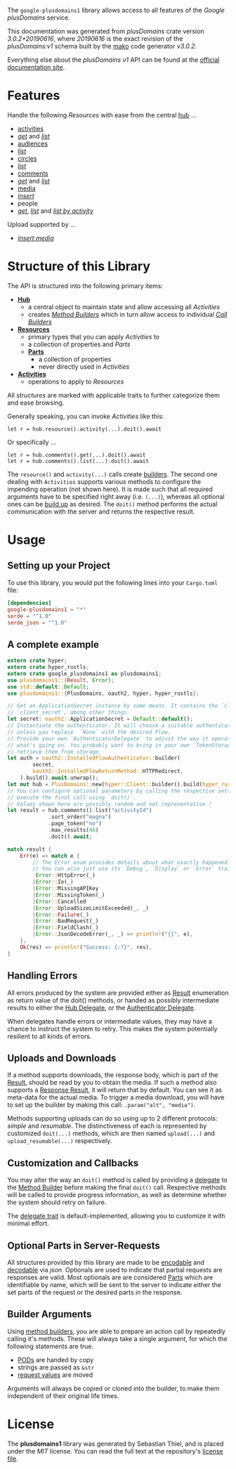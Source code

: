 <!---
DO NOT EDIT !
This file was generated automatically from 'src/mako/api/README.md.mako'
DO NOT EDIT !
-->
The `google-plusdomains1` library allows access to all features of the *Google plusDomains* service.

This documentation was generated from *plusDomains* crate version *3.0.2+20190616*, where *20190616* is the exact revision of the *plusDomains:v1* schema built by the [mako](http://www.makotemplates.org/) code generator *v3.0.2*.

Everything else about the *plusDomains* *v1* API can be found at the
[official documentation site](https://developers.google.com/+/domains/).
# Features

Handle the following *Resources* with ease from the central [hub](https://docs.rs/google-plusdomains1/3.0.2+20190616/google_plusdomains1/PlusDomains) ... 

* [activities](https://docs.rs/google-plusdomains1/3.0.2+20190616/google_plusdomains1/api::Activity)
 * [*get*](https://docs.rs/google-plusdomains1/3.0.2+20190616/google_plusdomains1/api::ActivityGetCall) and [*list*](https://docs.rs/google-plusdomains1/3.0.2+20190616/google_plusdomains1/api::ActivityListCall)
* [audiences](https://docs.rs/google-plusdomains1/3.0.2+20190616/google_plusdomains1/api::Audience)
 * [*list*](https://docs.rs/google-plusdomains1/3.0.2+20190616/google_plusdomains1/api::AudienceListCall)
* [circles](https://docs.rs/google-plusdomains1/3.0.2+20190616/google_plusdomains1/api::Circle)
 * [*list*](https://docs.rs/google-plusdomains1/3.0.2+20190616/google_plusdomains1/api::CircleListCall)
* [comments](https://docs.rs/google-plusdomains1/3.0.2+20190616/google_plusdomains1/api::Comment)
 * [*get*](https://docs.rs/google-plusdomains1/3.0.2+20190616/google_plusdomains1/api::CommentGetCall) and [*list*](https://docs.rs/google-plusdomains1/3.0.2+20190616/google_plusdomains1/api::CommentListCall)
* [media](https://docs.rs/google-plusdomains1/3.0.2+20190616/google_plusdomains1/api::Media)
 * [*insert*](https://docs.rs/google-plusdomains1/3.0.2+20190616/google_plusdomains1/api::MediaInsertCall)
* people
 * [*get*](https://docs.rs/google-plusdomains1/3.0.2+20190616/google_plusdomains1/api::PeopleGetCall), [*list*](https://docs.rs/google-plusdomains1/3.0.2+20190616/google_plusdomains1/api::PeopleListCall) and [*list by activity*](https://docs.rs/google-plusdomains1/3.0.2+20190616/google_plusdomains1/api::PeopleListByActivityCall)


Upload supported by ...

* [*insert media*](https://docs.rs/google-plusdomains1/3.0.2+20190616/google_plusdomains1/api::MediaInsertCall)



# Structure of this Library

The API is structured into the following primary items:

* **[Hub](https://docs.rs/google-plusdomains1/3.0.2+20190616/google_plusdomains1/PlusDomains)**
    * a central object to maintain state and allow accessing all *Activities*
    * creates [*Method Builders*](https://docs.rs/google-plusdomains1/3.0.2+20190616/google_plusdomains1/client::MethodsBuilder) which in turn
      allow access to individual [*Call Builders*](https://docs.rs/google-plusdomains1/3.0.2+20190616/google_plusdomains1/client::CallBuilder)
* **[Resources](https://docs.rs/google-plusdomains1/3.0.2+20190616/google_plusdomains1/client::Resource)**
    * primary types that you can apply *Activities* to
    * a collection of properties and *Parts*
    * **[Parts](https://docs.rs/google-plusdomains1/3.0.2+20190616/google_plusdomains1/client::Part)**
        * a collection of properties
        * never directly used in *Activities*
* **[Activities](https://docs.rs/google-plusdomains1/3.0.2+20190616/google_plusdomains1/client::CallBuilder)**
    * operations to apply to *Resources*

All *structures* are marked with applicable traits to further categorize them and ease browsing.

Generally speaking, you can invoke *Activities* like this:

```Rust,ignore
let r = hub.resource().activity(...).doit().await
```

Or specifically ...

```ignore
let r = hub.comments().get(...).doit().await
let r = hub.comments().list(...).doit().await
```

The `resource()` and `activity(...)` calls create [builders][builder-pattern]. The second one dealing with `Activities` 
supports various methods to configure the impending operation (not shown here). It is made such that all required arguments have to be 
specified right away (i.e. `(...)`), whereas all optional ones can be [build up][builder-pattern] as desired.
The `doit()` method performs the actual communication with the server and returns the respective result.

# Usage

## Setting up your Project

To use this library, you would put the following lines into your `Cargo.toml` file:

```toml
[dependencies]
google-plusdomains1 = "*"
serde = "^1.0"
serde_json = "^1.0"
```

## A complete example

```Rust
extern crate hyper;
extern crate hyper_rustls;
extern crate google_plusdomains1 as plusdomains1;
use plusdomains1::{Result, Error};
use std::default::Default;
use plusdomains1::{PlusDomains, oauth2, hyper, hyper_rustls};

// Get an ApplicationSecret instance by some means. It contains the `client_id` and 
// `client_secret`, among other things.
let secret: oauth2::ApplicationSecret = Default::default();
// Instantiate the authenticator. It will choose a suitable authentication flow for you, 
// unless you replace  `None` with the desired Flow.
// Provide your own `AuthenticatorDelegate` to adjust the way it operates and get feedback about 
// what's going on. You probably want to bring in your own `TokenStorage` to persist tokens and
// retrieve them from storage.
let auth = oauth2::InstalledFlowAuthenticator::builder(
        secret,
        oauth2::InstalledFlowReturnMethod::HTTPRedirect,
    ).build().await.unwrap();
let mut hub = PlusDomains::new(hyper::Client::builder().build(hyper_rustls::HttpsConnector::with_native_roots().https_or_http().enable_http1().enable_http2().build()), auth);
// You can configure optional parameters by calling the respective setters at will, and
// execute the final call using `doit()`.
// Values shown here are possibly random and not representative !
let result = hub.comments().list("activityId")
             .sort_order("magna")
             .page_token("no")
             .max_results(46)
             .doit().await;

match result {
    Err(e) => match e {
        // The Error enum provides details about what exactly happened.
        // You can also just use its `Debug`, `Display` or `Error` traits
         Error::HttpError(_)
        |Error::Io(_)
        |Error::MissingAPIKey
        |Error::MissingToken(_)
        |Error::Cancelled
        |Error::UploadSizeLimitExceeded(_, _)
        |Error::Failure(_)
        |Error::BadRequest(_)
        |Error::FieldClash(_)
        |Error::JsonDecodeError(_, _) => println!("{}", e),
    },
    Ok(res) => println!("Success: {:?}", res),
}

```
## Handling Errors

All errors produced by the system are provided either as [Result](https://docs.rs/google-plusdomains1/3.0.2+20190616/google_plusdomains1/client::Result) enumeration as return value of
the doit() methods, or handed as possibly intermediate results to either the 
[Hub Delegate](https://docs.rs/google-plusdomains1/3.0.2+20190616/google_plusdomains1/client::Delegate), or the [Authenticator Delegate](https://docs.rs/yup-oauth2/*/yup_oauth2/trait.AuthenticatorDelegate.html).

When delegates handle errors or intermediate values, they may have a chance to instruct the system to retry. This 
makes the system potentially resilient to all kinds of errors.

## Uploads and Downloads
If a method supports downloads, the response body, which is part of the [Result](https://docs.rs/google-plusdomains1/3.0.2+20190616/google_plusdomains1/client::Result), should be
read by you to obtain the media.
If such a method also supports a [Response Result](https://docs.rs/google-plusdomains1/3.0.2+20190616/google_plusdomains1/client::ResponseResult), it will return that by default.
You can see it as meta-data for the actual media. To trigger a media download, you will have to set up the builder by making
this call: `.param("alt", "media")`.

Methods supporting uploads can do so using up to 2 different protocols: 
*simple* and *resumable*. The distinctiveness of each is represented by customized 
`doit(...)` methods, which are then named `upload(...)` and `upload_resumable(...)` respectively.

## Customization and Callbacks

You may alter the way an `doit()` method is called by providing a [delegate](https://docs.rs/google-plusdomains1/3.0.2+20190616/google_plusdomains1/client::Delegate) to the 
[Method Builder](https://docs.rs/google-plusdomains1/3.0.2+20190616/google_plusdomains1/client::CallBuilder) before making the final `doit()` call. 
Respective methods will be called to provide progress information, as well as determine whether the system should 
retry on failure.

The [delegate trait](https://docs.rs/google-plusdomains1/3.0.2+20190616/google_plusdomains1/client::Delegate) is default-implemented, allowing you to customize it with minimal effort.

## Optional Parts in Server-Requests

All structures provided by this library are made to be [encodable](https://docs.rs/google-plusdomains1/3.0.2+20190616/google_plusdomains1/client::RequestValue) and 
[decodable](https://docs.rs/google-plusdomains1/3.0.2+20190616/google_plusdomains1/client::ResponseResult) via *json*. Optionals are used to indicate that partial requests are responses 
are valid.
Most optionals are are considered [Parts](https://docs.rs/google-plusdomains1/3.0.2+20190616/google_plusdomains1/client::Part) which are identifiable by name, which will be sent to 
the server to indicate either the set parts of the request or the desired parts in the response.

## Builder Arguments

Using [method builders](https://docs.rs/google-plusdomains1/3.0.2+20190616/google_plusdomains1/client::CallBuilder), you are able to prepare an action call by repeatedly calling it's methods.
These will always take a single argument, for which the following statements are true.

* [PODs][wiki-pod] are handed by copy
* strings are passed as `&str`
* [request values](https://docs.rs/google-plusdomains1/3.0.2+20190616/google_plusdomains1/client::RequestValue) are moved

Arguments will always be copied or cloned into the builder, to make them independent of their original life times.

[wiki-pod]: http://en.wikipedia.org/wiki/Plain_old_data_structure
[builder-pattern]: http://en.wikipedia.org/wiki/Builder_pattern
[google-go-api]: https://github.com/google/google-api-go-client

# License
The **plusdomains1** library was generated by Sebastian Thiel, and is placed 
under the *MIT* license.
You can read the full text at the repository's [license file][repo-license].

[repo-license]: https://github.com/Byron/google-apis-rsblob/main/LICENSE.md
